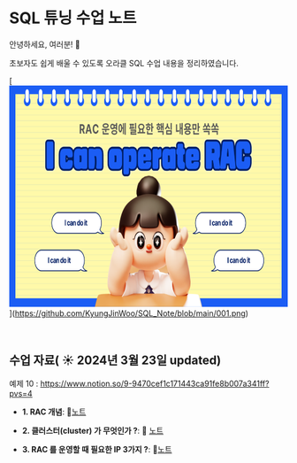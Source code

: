 # SQL 튜닝 수업 노트 #

안녕하세요, 여러분!  🌟

초보자도 쉽게 배울 수 있도록 오라클 SQL 수업 내용을 정리하였습니다.

[[<img src="https://github.com/oracleyu01/rac_class/blob/main/001.png?raw=true" width="600" height="400">](https://github.com/KyungJinWoo/SQL_Note)](https://github.com/KyungJinWoo/SQL_Note/blob/main/001.png)

&nbsp;

## 수업 자료( ☀️ 2024년 3월 23일 updated)

예제 10 : https://www.notion.so/9-9470cef1c171443ca91fe8b007a341ff?pvs=4

- **1. RAC 개념**:  📄[노트](https://github.com/oracleyu01/rac_class/blob/main/rac%EA%B0%9C%EB%85%90.md)
  &nbsp;
  
- **2. 클러스터(cluster) 가 무엇인가 ?**: 📄 [노트](https://github.com/oracleyu01/rac_class/blob/main/RAC%ED%95%B5%EC%8B%AC2.%20%ED%81%B4%EB%9F%AC%EC%8A%A4%ED%84%B0(Cluster)%EB%9E%80%20%EB%AC%B4%EC%97%87%EC%9D%B8%EA%B0%80.md)
  
- **3. RAC 를 운영할 때 필요한 IP 3가지 ?**: 📄[노트](https://github.com/oracleyu01/rac_class/blob/main/RAC%ED%95%B5%EC%8B%AC3.%20RAC%20%EB%A5%BC%20%EC%9A%B4%EC%98%81%ED%95%A0%20%EB%95%8C%20%ED%95%84%EC%9A%94%ED%95%9C%20IP%203%EA%B0%80%EC%A7%80.md)
